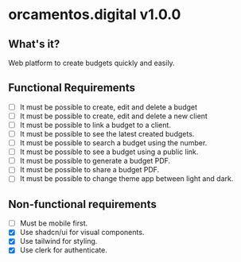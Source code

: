 # orcamentos.digital v1.0.0

## What's it?
Web platform to create budgets quickly and easily.

## Functional Requirements
- [ ] It must be possible to create, edit and delete a budget
- [ ] It must be possible to create, edit and delete a new client
- [ ] It must be possible to link a budget to a client.
- [ ] It must be possible to see the latest created budgets.
- [ ] It must be possible to search a budget using the number.
- [ ] It must be possible to see a budget using a public link.
- [ ] It must be possible to generate a budget PDF.
- [ ] It must be possible to share a budget PDF.
- [ ] It must be possible to change theme app between light and dark.

## Non-functional requirements
- [ ] Must be mobile first.
- [X] Use shadcn/ui for visual components.
- [X] Use tailwind for styling.
- [X] Use clerk for authenticate.
